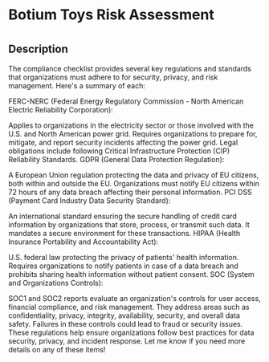 <h1>Botium Toys Risk Assessment<h1>

<h2>Description</h2>
The compliance checklist provides several key regulations and standards that organizations must adhere to for security, privacy, and risk management. Here's a summary of each:

FERC-NERC (Federal Energy Regulatory Commission - North American Electric Reliability Corporation):

Applies to organizations in the electricity sector or those involved with the U.S. and North American power grid.
Requires organizations to prepare for, mitigate, and report security incidents affecting the power grid.
Legal obligations include following Critical Infrastructure Protection (CIP) Reliability Standards.
GDPR (General Data Protection Regulation):

A European Union regulation protecting the data and privacy of EU citizens, both within and outside the EU.
Organizations must notify EU citizens within 72 hours of any data breach affecting their personal information.
PCI DSS (Payment Card Industry Data Security Standard):

An international standard ensuring the secure handling of credit card information by organizations that store, process, or transmit such data.
It mandates a secure environment for these transactions.
HIPAA (Health Insurance Portability and Accountability Act):

U.S. federal law protecting the privacy of patients' health information.
Requires organizations to notify patients in case of a data breach and prohibits sharing health information without patient consent.
SOC (System and Organizations Controls):

SOC1 and SOC2 reports evaluate an organization's controls for user access, financial compliance, and risk management.
They address areas such as confidentiality, privacy, integrity, availability, security, and overall data safety.
Failures in these controls could lead to fraud or security issues.
These regulations help ensure organizations follow best practices for data security, privacy, and incident response. Let me know if you need more details on any of these items!
<br />


